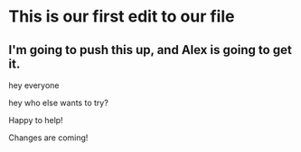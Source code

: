# This is our first edit to our file

## I'm going to push this up, and Alex is going to get it.

hey everyone

hey who else wants to try?

Happy to help!
        
Changes are coming!